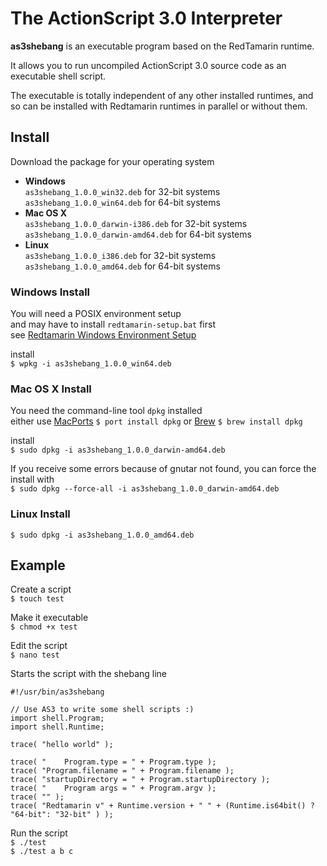 The ActionScript 3.0 Interpreter
================================

**as3shebang** is an executable program based on the RedTamarin runtime.

It allows you to run uncompiled ActionScript 3.0 source code
as an executable shell script.

The executable is totally independent of any other installed runtimes,
and so can be installed with Redtamarin runtimes in parallel or without them.


Install
-------

Download the package for your operating system

  - **Windows**  
    `as3shebang_1.0.0_win32.deb` for 32-bit systems  
    `as3shebang_1.0.0_win64.deb` for 64-bit systems
  - **Mac OS X**  
    `as3shebang_1.0.0_darwin-i386.deb` for 32-bit systems  
    `as3shebang_1.0.0_darwin-amd64.deb` for 64-bit systems
  - **Linux**  
    `as3shebang_1.0.0_i386.deb` for 32-bit systems  
    `as3shebang_1.0.0_amd64.deb` for 64-bit systems


### Windows Install

You will need a POSIX environment setup  
and may have to install `redtamarin-setup.bat` first  
see [Redtamarin Windows Environment Setup][RWES]

install  
`$ wpkg -i as3shebang_1.0.0_win64.deb`


### Mac OS X Install

You need the command-line tool `dpkg` installed  
either use [MacPorts][MACPORTS] `$ port install dpkg`
or [Brew][BREW] `$ brew install dpkg`

install  
`$ sudo dpkg -i as3shebang_1.0.0_darwin-amd64.deb`

If you receive some errors because of gnutar not found,
you can force the install with  
`$ sudo dpkg --force-all -i as3shebang_1.0.0_darwin-amd64.deb`


### Linux Install

`$ sudo dpkg -i as3shebang_1.0.0_amd64.deb`



Example
-------

Create a script  
`$ touch test`

Make it executable  
`$ chmod +x test`

Edit the script  
`$ nano test`

Starts the script with the shebang line
```as3
#!/usr/bin/as3shebang

// Use AS3 to write some shell scripts :)
import shell.Program;
import shell.Runtime;

trace( "hello world" );

trace( "    Program.type = " + Program.type );
trace( "Program.filename = " + Program.filename );
trace( "startupDirectory = " + Program.startupDirectory );
trace( "    Program args = " + Program.argv );
trace( "" );
trace( "Redtamarin v" + Runtime.version + " " + (Runtime.is64bit() ? "64-bit": "32-bit" ) );
```

Run the script  
`$ ./test`  
`$ ./test a b c`


[RWES]: https://github.com/Corsaair/redtamarin/wiki/RedtamarinWindowsEnvironmentSetup
[MACPORTS]: https://www.macports.org/
[BREW]: http://brew.sh/
